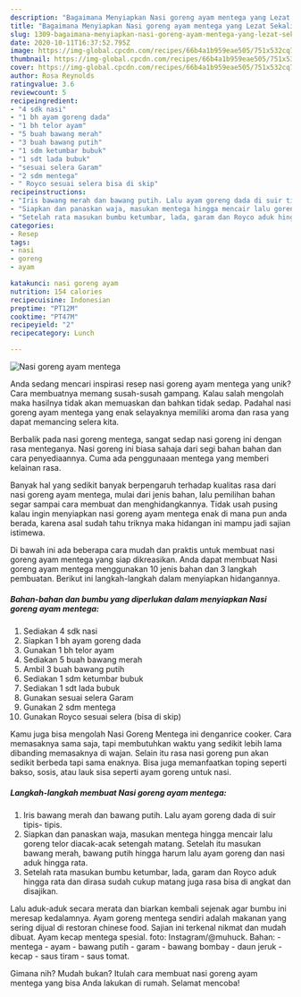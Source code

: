 ```yaml
---
description: "Bagaimana Menyiapkan Nasi goreng ayam mentega yang Lezat Sekali"
title: "Bagaimana Menyiapkan Nasi goreng ayam mentega yang Lezat Sekali"
slug: 1309-bagaimana-menyiapkan-nasi-goreng-ayam-mentega-yang-lezat-sekali
date: 2020-10-11T16:37:52.795Z
image: https://img-global.cpcdn.com/recipes/66b4a1b959eae505/751x532cq70/nasi-goreng-ayam-mentega-foto-resep-utama.jpg
thumbnail: https://img-global.cpcdn.com/recipes/66b4a1b959eae505/751x532cq70/nasi-goreng-ayam-mentega-foto-resep-utama.jpg
cover: https://img-global.cpcdn.com/recipes/66b4a1b959eae505/751x532cq70/nasi-goreng-ayam-mentega-foto-resep-utama.jpg
author: Rosa Reynolds
ratingvalue: 3.6
reviewcount: 5
recipeingredient:
- "4 sdk nasi"
- "1 bh ayam goreng dada"
- "1 bh telor ayam"
- "5 buah bawang merah"
- "3 buah bawang putih"
- "1 sdm ketumbar bubuk"
- "1 sdt lada bubuk"
- "sesuai selera Garam"
- "2 sdm mentega"
- " Royco sesuai selera bisa di skip"
recipeinstructions:
- "Iris bawang merah dan bawang putih. Lalu ayam goreng dada di suir tipis- tipis."
- "Siapkan dan panaskan waja, masukan mentega hingga mencair lalu goreng telor diacak-acak setengah matang. Setelah itu masukan bawang merah, bawang putih hingga harum lalu ayam goreng dan nasi aduk hingga rata."
- "Setelah rata masukan bumbu ketumbar, lada, garam dan Royco aduk hingga rata dan dirasa sudah cukup matang juga rasa bisa di angkat dan disajikan."
categories:
- Resep
tags:
- nasi
- goreng
- ayam

katakunci: nasi goreng ayam 
nutrition: 154 calories
recipecuisine: Indonesian
preptime: "PT12M"
cooktime: "PT47M"
recipeyield: "2"
recipecategory: Lunch

---
```



![Nasi goreng ayam mentega](https://img-global.cpcdn.com/recipes/66b4a1b959eae505/751x532cq70/nasi-goreng-ayam-mentega-foto-resep-utama.jpg)

Anda sedang mencari inspirasi resep nasi goreng ayam mentega yang unik? Cara membuatnya memang susah-susah gampang. Kalau salah mengolah maka hasilnya tidak akan memuaskan dan bahkan tidak sedap. Padahal nasi goreng ayam mentega yang enak selayaknya memiliki aroma dan rasa yang dapat memancing selera kita.

Berbalik pada nasi goreng mentega, sangat sedap nasi goreng ini dengan rasa menteganya. Nasi goreng ini biasa sahaja dari segi bahan bahan dan cara penyediaannya. Cuma ada penggunaaan mentega yang memberi kelainan rasa.

Banyak hal yang sedikit banyak berpengaruh terhadap kualitas rasa dari nasi goreng ayam mentega, mulai dari jenis bahan, lalu pemilihan bahan segar sampai cara membuat dan menghidangkannya. Tidak usah pusing kalau ingin menyiapkan nasi goreng ayam mentega enak di mana pun anda berada, karena asal sudah tahu triknya maka hidangan ini mampu jadi sajian istimewa.


Di bawah ini ada beberapa cara mudah dan praktis untuk membuat nasi goreng ayam mentega yang siap dikreasikan. Anda dapat membuat Nasi goreng ayam mentega menggunakan 10 jenis bahan dan 3 langkah pembuatan. Berikut ini langkah-langkah dalam menyiapkan hidangannya.

<!--inarticleads1-->

##### Bahan-bahan dan bumbu yang diperlukan dalam menyiapkan Nasi goreng ayam mentega:

1. Sediakan 4 sdk nasi
1. Siapkan 1 bh ayam goreng dada
1. Gunakan 1 bh telor ayam
1. Sediakan 5 buah bawang merah
1. Ambil 3 buah bawang putih
1. Sediakan 1 sdm ketumbar bubuk
1. Sediakan 1 sdt lada bubuk
1. Gunakan sesuai selera Garam
1. Gunakan 2 sdm mentega
1. Gunakan  Royco sesuai selera (bisa di skip)


Kamu juga bisa mengolah Nasi Goreng Mentega ini denganrice cooker. Cara memasaknya sama saja, tapi membutuhkan waktu yang sedikit lebih lama dibanding memasaknya di wajan. Selain itu rasa nasi goreng pun akan sedikit berbeda tapi sama enaknya. Bisa juga memanfaatkan toping seperti bakso, sosis, atau lauk sisa seperti ayam goreng untuk nasi. 

<!--inarticleads2-->

##### Langkah-langkah membuat Nasi goreng ayam mentega:

1. Iris bawang merah dan bawang putih. Lalu ayam goreng dada di suir tipis- tipis.
1. Siapkan dan panaskan waja, masukan mentega hingga mencair lalu goreng telor diacak-acak setengah matang. Setelah itu masukan bawang merah, bawang putih hingga harum lalu ayam goreng dan nasi aduk hingga rata.
1. Setelah rata masukan bumbu ketumbar, lada, garam dan Royco aduk hingga rata dan dirasa sudah cukup matang juga rasa bisa di angkat dan disajikan.


Lalu aduk-aduk secara merata dan biarkan kembali sejenak agar bumbu ini meresap kedalamnya. Ayam goreng mentega sendiri adalah makanan yang sering dijual di restoran chinese food. Sajian ini terkenal nikmat dan mudah dibuat. Ayam kecap mentega spesial. foto: Instagram/@muhuck. Bahan: - mentega - ayam - bawang putih - garam - bawang bombay - daun jeruk - kecap - saus tiram - saus tomat. 

Gimana nih? Mudah bukan? Itulah cara membuat nasi goreng ayam mentega yang bisa Anda lakukan di rumah. Selamat mencoba!
